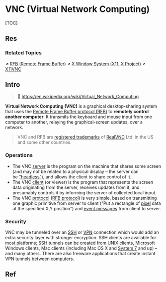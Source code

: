 # VNC (Virtual Network Computing)

[TOC]



## Res
### Related Topics
↗ [RFB (Remote Frame Buffer)](../../../🏎️%20Computer%20Networking%20and%20Communication/📌%20Computer%20Networking%20Basics%20(Protocol%20Part)/0x01%20Application%20Layer/Messaging%20&%20Remote%20Accessing/RFB%20(Remote%20Frame%20Buffer)/RFB%20(Remote%20Frame%20Buffer).md)
↗ [X Window System (X11, X Project)](../../../🥷🏼%20Operating%20Systems%20(Engineering%20Part)/Linux%20(Derived%20From%20UNIX%20Family)/Linux%20Free%20Software%20&%20OSS%20(Open%20Source%20Software)/GUI%20Desktop%20Environments%20&%20Windowing%20Systems/📌%20GUI%20Windowing%20Systems%20Standards%20&%20Implementations/X%20Window%20System%20(X11,%20X%20Project)/X%20Window%20System%20(X11,%20X%20Project).md)
↗ [X11VNC](X11VNC.md)



## Intro
> 🔗 https://en.wikipedia.org/wiki/Virtual_Network_Computing

**Virtual Network Computing (VNC)** is a graphical desktop-sharing system that uses the [Remote Frame Buffer protocol (RFB)](https://en.wikipedia.org/wiki/RFB_protocol) to **remotely control another computer**. It transmits the keyboard and mouse input from one computer to another, relaying the graphical-screen updates, over a network.

> VNC and RFB are [registered trademarks](https://en.wikipedia.org/wiki/Registered_trademark "Registered trademark") of [RealVNC](https://en.wikipedia.org/wiki/RealVNC "RealVNC") Ltd. in the US and some other countries.


### Operations
- The VNC [server](https://en.wikipedia.org/wiki/Server_(computing) "Server (computing)") is the program on the machine that shares some screen (and may not be related to a physical display – the server can be ["headless"](https://en.wikipedia.org/wiki/Headless_system "Headless system")), and allows the client to share control of it.
- The VNC [client](https://en.wikipedia.org/wiki/Client_(computing) "Client (computing)") (or viewer) is the program that represents the screen data originating from the server, receives updates from it, and presumably controls it by informing the server of collected local input.
- The VNC [protocol](https://en.wikipedia.org/wiki/Communications_protocol "Communications protocol") ([RFB protocol](https://en.wikipedia.org/wiki/RFB_protocol "RFB protocol")) is very simple, based on transmitting one graphic primitive from server to client ("Put a rectangle of [pixel](https://en.wikipedia.org/wiki/Pixel "Pixel") data at the specified X,Y position") and [event messages](https://en.wikipedia.org/wiki/Event-driven_programming "Event-driven programming") from client to server.


### Security
VNC may be tunneled over an [SSH](https://en.wikipedia.org/wiki/Secure_Shell "Secure Shell") or [VPN](https://en.wikipedia.org/wiki/Virtual_private_network "Virtual private network") connection which would add an extra security layer with stronger encryption. SSH clients are available for most platforms; SSH tunnels can be created from UNIX clients, Microsoft Windows clients, Mac clients (including Mac OS X and [System 7](https://en.wikipedia.org/wiki/System_7 "System 7") and up) – and many others. There are also freeware applications that create instant VPN tunnels between computers.



## Ref

